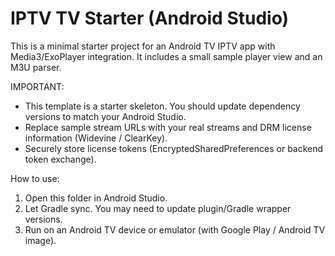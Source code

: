# IPTV TV Starter (Android Studio)

This is a minimal starter project for an Android TV IPTV app with Media3/ExoPlayer integration.
It includes a small sample player view and an M3U parser.

IMPORTANT:
- This template is a starter skeleton. You should update dependency versions to match your Android Studio.
- Replace sample stream URLs with your real streams and DRM license information (Widevine / ClearKey).
- Securely store license tokens (EncryptedSharedPreferences or backend token exchange).

How to use:
1. Open this folder in Android Studio.
2. Let Gradle sync. You may need to update plugin/Gradle wrapper versions.
3. Run on an Android TV device or emulator (with Google Play / Android TV image).
